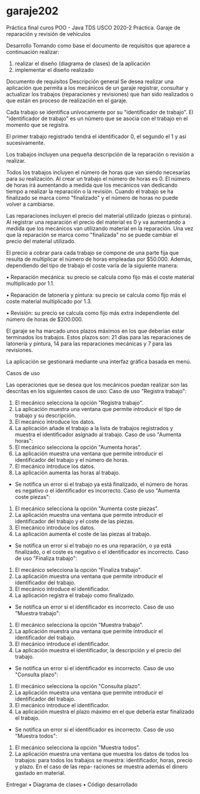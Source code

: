 # garaje202
Práctica final curos POO - Java TDS USCO 2020-2
Práctica. Garaje de reparación y revisión de vehículos

Desarrollo
Tomando como base el documento de requisitos que aparece a continuación realizar:
1.	realizar el diseño (diagrama de clases) de la aplicación
2.	implementar el diseño realizado

Documento de requisitos
Descripción general
Se desea realizar una aplicación que permita a los mecánicos de un garaje registrar, consultar y actualizar los trabajos (reparaciones y revisiones) que han sido realizados o que están en proceso de realización en el garaje.

Cada trabajo se identifica unívocamente por su "identificador de trabajo". El "identificador de trabajo" es un número que se asocia con el trabajo en el momento que se registra.

El primer trabajo registrado tendrá el identificador 0, el segundo el 1 y así sucesivamente.

Los trabajos incluyen una pequeña descripción de la reparación o revisión a realizar.

Todos los trabajos incluyen el número de horas que van siendo necesarias para su realización. Al crear un trabajo el número de horas es 0. El número de horas irá aumentando a medida que los mecánicos van dedicando tiempo a realizar la reparación o la revisión. Cuando el trabajo se ha finalizado se marca como "finalizado" y el número de horas no puede volver a cambiarse.

Las reparaciones incluyen el precio del material utilizado (piezas o pintura). Al registrar una reparación el precio del material es 0 y va aumentando a medida que los mecánicos van utilizando material en la reparación. Una vez que la reparación se marca como "finalizada" no se puede cambiar el precio del material utilizado.

El precio a cobrar para cada trabajo se compone de una parte fija que resulta de multiplicar el número de horas empleadas por $50.000. Además, dependiendo del tipo de trabajo el coste varía   de la siguiente manera:

•	Reparación mecánica: su precio se calcula como fijo más el coste material multiplicado por 1.1.

•	Reparación de latonería y pintura: su precio se calcula como fijo más el coste material multiplicado por 1.3.

•	Revisión: su precio se calcula como fijo más extra independiente del número de horas de $200.000.

El garaje se ha marcado unos plazos máximos en los que deberían estar terminados los trabajos. Estos plazos son: 21 días para las reparaciones de latonería y pintura, 14 para las reparaciones mecánicas y 7 para las revisiones.

La aplicación se gestionará mediante una interfaz gráfica basada en menú.

Casos de uso

Las operaciones que se desea que los mecánicos puedan realizar son las descritas en los siguientes casos de uso:
Caso de uso "Registra trabajo":
1.	El mecánico selecciona la opción "Registra trabajo".
2.	La aplicación muestra una ventana que permite introducir el tipo de trabajo y su descripción.
3.	El mecánico introduce los datos.
4.	La aplicación añade el trabajo a la lista de trabajos registrados y muestra el identificador asignado al trabajo.
Caso de uso "Aumenta horas":
1.	El mecánico selecciona la opción "Aumenta horas".
2.	La aplicación muestra una ventana que permite introducir el identificador del trabajo y el número de horas.
3.	El mecánico introduce los datos.
4.	La aplicación aumenta las horas al trabajo.
-	Se notifica un error si el trabajo ya está finalizado, el número de horas es negativo o el identificador es incorrecto.
Caso de uso "Aumenta coste piezas":
1.	El mecánico selecciona la opción "Aumenta coste piezas".
2.	La aplicación muestra una ventana que permite introducir el identificador del trabajo y el coste de las piezas.
3.	El mecánico introduce los datos.
4.	La aplicación aumenta el coste de las piezas al trabajo.
-	Se notifica un error si el trabajo no es una reparación, o ya está finalizado, o el coste es negativo o el identificador es incorrecto.
Caso de uso "Finaliza trabajo":
1.	El mecánico selecciona la opción "Finaliza trabajo".
2.	La aplicación muestra una ventana que permite introducir el identificador del trabajo.
3.	El mecánico introduce el identificador.
4.	La aplicación registra el trabajo como finalizado.
-	Se notifica un error si el identificador es incorrecto.
Caso de uso "Muestra trabajo":
1.	El mecánico selecciona la opción "Muestra trabajo".
2.	La aplicación muestra una ventana que permite introducir el identificador del trabajo.
3.	El mecánico introduce el identificador.
4.	La aplicación muestra el identificador, la descripción y el precio del trabajo.
-	Se notifica un error si el identificador es incorrecto.
Caso de uso "Consulta plazo":
1.	El mecánico selecciona la opción "Consulta plazo".
2.	La aplicación muestra una ventana que permite introducir el identificador del trabajo.
3.	El mecánico introduce el identificador.
4.	La aplicación muestra el plazo máximo en el que debería estar finalizado el trabajo.
-	Se notifica un error si el identificador es incorrecto.
Caso de uso "Muestra todos":
1.	El mecánico selecciona la opción "Muestra todos".
2.	La aplicación muestra una ventana que muestra los datos de todos los trabajos: para todos los trabajos se muestra: identificador, horas, precio y plazo. En el caso de las repa- raciones se muestra además el dinero gastado en material.

Entregar
•	Diagrama de clases
•	Código desarrollado

